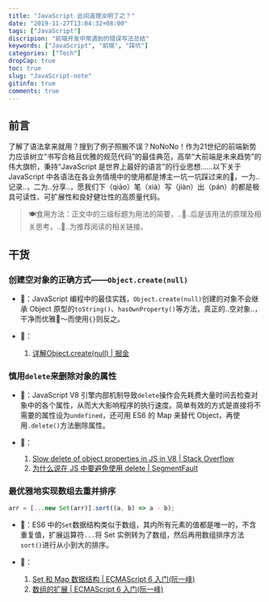 ```yaml
---
title: "JavaScript 此间道理汝明了之？"
date: "2019-11-27T13:04:32+08:00"
tags: ["JavaScript"]
discripion: "前端开发中常遇到的错误写法总结"
keywords: ["JavaScript", "前端", "踩坑"]
categories: ["Tech"]
dropCap: true
toc: true
slug: "JavaScript-note"
gitinfo: true
comments: true
---
```

## 前言
了解了语法拿来就用？搜到了例子照搬不误？NoNoNo！作为21世纪的前端新势力应该树立“书写合格且优雅的规范代码”的最佳典范，高举“大前端是未来趋势”的伟大旗帜，秉持“JavaScript 是世界上最好的语言”的行业思想……以下关于 JavaScript 中各语法在各业务情境中的使用都是博主一坑一坑踩过来的🥺，一为..记录..，二为..分享..，愿我们下（qiāo）笔（xià）写（jiàn）出（pán）的都是极具可读性、可扩展性和良好健壮性的高质量代码。

> 🍽食用方法：正文中的三级标题为用法的简要，..🤔..后是该用法的原理及相关思考，..🔗..为推荐阅读的相关链接。

## 干货
### 创建空对象的正确方式——`Object.create(null)`
- 🤔：JavaScript 编程中的最佳实践，`Object.create(null)`创建的对象不会继承 Object 原型的`toString()`、`hasOwnProperty()`等方法，真正的..空对象..，干净而优雅🤤～而使用`{}`则反之。

- 🔗：
    1. [详解Object.create(null) | 掘金](https://juejin.im/post/5acd8ced6fb9a028d444ee4e)

### 慎用`delete`来删除对象的属性
- 🤔️：JavaScript V8 引擎内部机制导致`delete`操作会先耗费大量时间去检查对象中的各个属性，从而大大影响程序的执行速度。简单有效的方式是直接将不需要的属性设为`undefined`，还可用 ES6 的 Map 来替代 Object，再使用`.delete()`方法删除属性。

- 🔗：
    1. [Slow delete of object properties in JS in V8 | Stack Overflow
](https://stackoverflow.com/questions/43594092/slow-delete-of-object-properties-in-js-in-v8/44008788)
    2. [为什么说在 JS 中要避免使用 delete | SegmentFault](https://segmentfault.com/a/1190000020081647)

### 最优雅地实现数组去重并排序
```js
arr = [...new Set(arr)].sort((a, b) => a - b);
```
- 🤔：ES6 中的`Set`数据结构类似于数组，其内所有元素的值都是唯一的，不含重复值，扩展运算符`...`将 Set 实例转为了数组，然后再用数组排序方法`sort()`进行从小到大的排序。

- 🔗：
    1. [Set 和 Map 数据结构 | ECMAScript 6 入门(阮一峰)](http://es6.ruanyifeng.com/#docs/set-map#Set)
    2. [数组的扩展 | ECMAScript 6 入门(阮一峰)](http://es6.ruanyifeng.com/#docs/array#%E6%89%A9%E5%B1%95%E8%BF%90%E7%AE%97%E7%AC%A6)

    